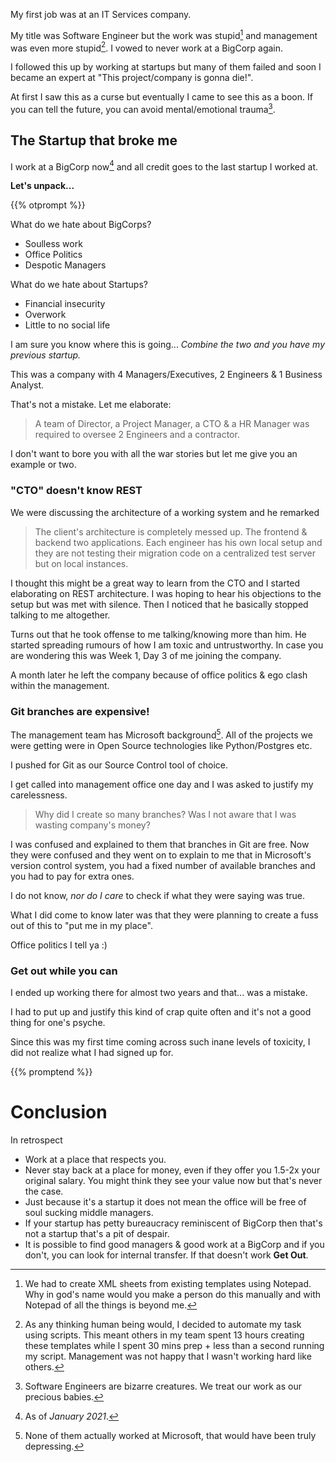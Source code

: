 <!--
.. title: Startup that broke me
.. slug: startup-that-broke-me
.. date: 2021-01-13 20:24:54 UTC+01:00
.. tags: horror, nightmare, startup, culture, off-topic
.. category: 
.. link: 
.. description: Do you miss office politics, middle management & bureaucracy? Me neither. Turns out that even startups aren't safe from such vile creatures. Read on to hear my story and what I learned from it.
.. type: text
.. status: draft
-->

My first job was at an IT Services company.

My title was Software Engineer but the work was stupid[^1] and management was even more stupid[^3]. I vowed to never work at a BigCorp again.

I followed this up by working at startups but many of them failed and soon I became an expert at "This project/company is gonna die!".

At first I saw this as a curse but eventually I came to see this as a boon. If you can tell the future, you can avoid mental/emotional trauma[^4]. 

## The Startup that broke me

I work at a BigCorp now[^5] and all credit goes to the last startup I worked at.

**Let's unpack...**

{{% otprompt  %}}

What do we hate about BigCorps?

- Soulless work
- Office Politics
- Despotic Managers

What do we hate about Startups?

- Financial insecurity
- Overwork
- Little to no social life

I am sure you know where this is going... _Combine the two and you have my previous startup._

This was a company with 4 Managers/Executives, 2 Engineers & 1 Business Analyst.

That's not a mistake. Let me elaborate:

> A team of Director, a Project Manager, a CTO & a HR Manager was required to oversee 2 Engineers and a contractor.

I don't want to bore you with all the war stories but let me give you an example or two.

### "CTO" doesn't know REST

We were discussing the architecture of a working system and he remarked

> The client's architecture is completely messed up. The frontend & backend two applications. Each engineer has his own local setup and they are not testing their migration code on a centralized test server but on local instances.

I thought this might be a great way to learn from the CTO and I started elaborating on REST architecture. I was hoping to hear his objections to the setup but was met with silence. Then I noticed that he basically stopped talking to me altogether.

Turns out that he took offense to me talking/knowing more than him. He started spreading rumours of how I am toxic and untrustworthy. In case you are wondering this was Week 1, Day 3 of me joining the company.

A month later he left the company because of office politics & ego clash within the management.

### Git branches are expensive!

The management team has Microsoft background[^6]. All of the projects we were getting were in Open Source technologies like Python/Postgres etc.

I pushed for Git as our Source Control tool of choice.

I get called into management office one day and I was asked to justify my carelessness.

> Why did I create so many branches? Was I not aware that I was wasting company's money?

I was confused and explained to them that branches in Git are free. Now they were confused and they went on to explain to me that in Microsoft's version control system, you had a fixed number of available branches and you had to pay for extra ones.

I do not know, _nor do I care_ to check if what they were saying was true.

What I did come to know later was that they were planning to create a fuss out of this to "put me in my place". 

Office politics I tell ya :)

### Get out while you can

I ended up working there for almost two years and that... was a mistake.

I had to put up and justify this kind of crap quite often and it's not a good thing for one's psyche.

Since this was my first time coming across such inane levels of toxicity, I did not realize what I had signed up for.

{{% promptend %}}

# Conclusion

In retrospect

- Work at a place that respects you.
- Never stay back at a place for money, even if they offer you 1.5-2x your original salary. You might think they see your value now but that's never the case.
- Just because it's a startup it does not mean the office will be free of soul sucking middle managers.
- If your startup has petty bureaucracy reminiscent of BigCorp then that's not a startup that's a pit of despair.
- It is possible to find good managers & good work at a BigCorp and if you don't, you can look for internal transfer. If that doesn't work **Get Out**.

[^1]: We had to create XML sheets from existing templates using Notepad. Why in god's name would you make a person do this manually and with Notepad of all the things is beyond me.

[^3]: As any thinking human being would, I decided to automate my task using scripts. This meant others in my team spent 13 hours creating these templates while I spent 30 mins prep + less than a second running my script. Management was not happy that I wasn't working hard like others.

[^4]: Software Engineers are bizarre creatures. We treat our work as our precious babies.

[^5]: As of _January 2021_.

[^6]: None of them actually worked at Microsoft, that would have been truly depressing.
